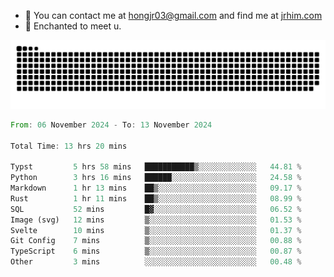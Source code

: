- 📧 You can contact me at hongjr03@gmail.com and find me at [jrhim.com](https://jrhim.com/)
- 💜 Enchanted to meet u.

![snake_animation](https://raw.githubusercontent.com/hongjr03/hongjr03/output/github-contribution-grid-snake.svg)

<!--START_SECTION:waka-->

```rust
From: 06 November 2024 - To: 13 November 2024

Total Time: 13 hrs 20 mins

Typst         5 hrs 58 mins   ███████████▒░░░░░░░░░░░░░   44.81 %
Python        3 hrs 16 mins   ██████░░░░░░░░░░░░░░░░░░░   24.58 %
Markdown      1 hr 13 mins    ██▒░░░░░░░░░░░░░░░░░░░░░░   09.17 %
Rust          1 hr 11 mins    ██▒░░░░░░░░░░░░░░░░░░░░░░   08.99 %
SQL           52 mins         █▓░░░░░░░░░░░░░░░░░░░░░░░   06.52 %
Image (svg)   12 mins         ▒░░░░░░░░░░░░░░░░░░░░░░░░   01.53 %
Svelte        10 mins         ▒░░░░░░░░░░░░░░░░░░░░░░░░   01.37 %
Git Config    7 mins          ▒░░░░░░░░░░░░░░░░░░░░░░░░   00.88 %
TypeScript    6 mins          ▒░░░░░░░░░░░░░░░░░░░░░░░░   00.87 %
Other         3 mins          ░░░░░░░░░░░░░░░░░░░░░░░░░   00.48 %
```

<!--END_SECTION:waka-->
